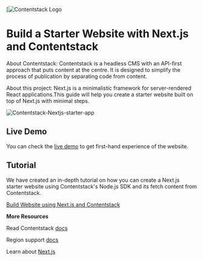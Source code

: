 [![Contentstack Logo](https://github.com/manuelveladojr/manu-contentstack-nextjs-starter-app/raw/master/public/contentstack-readme-logo.png)




# Build a Starter Website with Next.js and Contentstack

About Contentstack: Contentstack is a headless CMS with an API-first approach that puts content at the centre. It is designed to simplify the process of publication by separating code from content.

About this project: Next.js is a minimalistic framework for server-rendered React applications.This guide will help you create a starter website built on top of Next.js with minimal steps.



![Contentstack-Nextjs-starter-app](/public/starter-app.png)

## Live Demo

You can check the [live demo](https://contentstack-nextjs-starter-app.vercel.app) to get first-hand experience of the website.


## Tutorial

We have created an in-depth tutorial on how you can create a Next.js starter website using Contentstack's Node.js SDK and its fetch content from Contentstack.

[Build Website using Next.js and Contentstack](https://www.contentstack.com/docs/developers/sample-apps/build-a-starter-website-using-next-js-and-contentstack/)


**More Resources**

Read Contentstack [docs](https://www.contentstack.com/docs/)

Region support [docs](https://www.contentstack.com/docs/developers/selecting-region-in-contentstack-starter-apps)

Learn about [Next.js](https://learnnextjs.com/)
